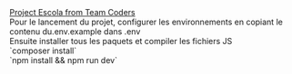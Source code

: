 <div><a href="https://github.com/AEENI-UF/devhunt-edition-1-Coders">Project Escola from Team Coders</a></div>
Pour le lancement du projet, configurer les environnements en copiant le contenu du.env.example dans .env<br>
Ensuite installer tous les paquets et compiler les fichiers JS<br>
`composer install`<br>
`npm install && npm run dev`
